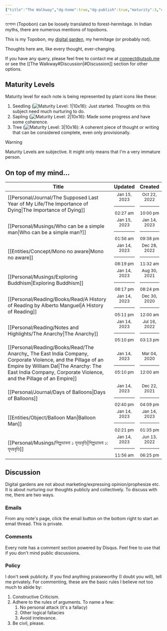 ```yaml
---
{"title":"The Walkway","dg-home":true,"dg-publish":true,"maturity":3,"created":"2023-01-02T21:30:15+06:00","updated":"2023-01-14T21:31:48+06:00","dg-metatags":{"description":"Utsob's Digital Garden","og:description":"Utsob's Digital Garden"},"permalink":"/the-walkway/","metatags":{"description":"Utsob's Digital Garden","og:description":"Utsob's Digital Garden"},"tags":["gardenEntry"],"dgPassFrontmatter":true}
---
```


তপোবন (Topobon) can be loosely translated to forest-hermitage. In Indian myths, there are numerous mentions of topobons.

This is my Topobon, my [digital garden](https://cagrimmett.com/notes/2020/11/08/what-are-digital-gardens/), my hermitage (or probably not).

Thoughts here are, like every thought, ever-changing.

If you have any query, please feel free to contact me at [connect@utsob.me](mailto:connect@utsob.me) or see the [[The Walkway#Discussion\|#Discussion]] section for other options.

## Maturity Levels
Maturity level for each note is being represented by plant icons like these:
  1. Seedling (![Maturity Level: 1|10x16](https://topobon.utsob.me/img/tree-1.svg)): Just started. Thoughts on this subject need much nurturing to do.
  2. Sapling (![Maturity Level: 2|10x16](https://topobon.utsob.me/img/tree-2.svg)): Made some progress and have some coherence.
  3. Tree (![Maturity Level: 3|10x16](https://topobon.utsob.me/img/tree-3.svg)): A coherent piece of thought or writing that can be considered complete, even only provisionally.


> [!Warning] 
> Maturity Levels are subjective. It might only means that I'm a very immature person.


## On top of my mind…
| Title                                                                                                                                                                                                                          | Updated                                                   | Created                                                   |
| ------------------------------------------------------------------------------------------------------------------------------------------------------------------------------------------------------------------------------ | --------------------------------------------------------- | --------------------------------------------------------- |
| [[Personal/Journal/The Supposed Last Year of My Life/The Importance of Dying\|The Importance of Dying]]                                                                                                                     | <center><small>Jan 15, 2023<hr/>02:27 am</small></center> | <center><small>Oct 22, 2022<hr/>10:00 pm</small></center> |
| [[Personal/Musings/Who can be a simple man\|Who can be a simple man?]]                                                                                                                                                      | <center><small>Jan 15, 2023<hr/>01:56 am</small></center> | <center><small>Jan 14, 2023<hr/>09:38 pm</small></center> |
| [[Entities/Concept/Mono no aware\|Mono no aware]]                                                                                                                                                                           | <center><small>Jan 14, 2023<hr/>08:19 pm</small></center> | <center><small>Dec 28, 2022<hr/>11:32 am</small></center> |
| [[Personal/Musings/Exploring Buddhism\|Exploring Buddhism]]                                                                                                                                                                 | <center><small>Jan 14, 2023<hr/>08:17 pm</small></center> | <center><small>Aug 30, 2021<hr/>08:24 pm</small></center> |
| [[Personal/Reading/Books/Read/A History of Reading by Alberto Manguel\|A History of Reading]]                                                                                                                               | <center><small>Jan 14, 2023<hr/>05:11 pm</small></center> | <center><small>Dec 30, 2020<hr/>12:00 am</small></center> |
| [[Personal/Reading/Notes and Highlights/The Anarchy\|The Anarchy]]                                                                                                                                                          | <center><small>Jan 14, 2023<hr/>05:10 pm</small></center> | <center><small>Jul 16, 2022<hr/>03:13 pm</small></center> |
| [[Personal/Reading/Books/Read/The Anarchy_ The East India Company, Corporate Violence, and the Pillage of an Empire by William Dal\|The Anarchy: The East India Company, Corporate Violence, and the Pillage of an Empire]] | <center><small>Jan 14, 2023<hr/>05:10 pm</small></center> | <center><small>Mar 04, 2020<hr/>12:00 am</small></center> |
| [[Personal/Journal/Days of Balloons\|Days of Balloons]]                                                                                                                                                                     | <center><small>Jan 14, 2023<hr/>02:40 pm</small></center> | <center><small>Dec 22, 2021<hr/>04:09 pm</small></center> |
| [[Entities/Object/Balloon Man\|Balloon Man]]                                                                                                                                                                                | <center><small>Jan 14, 2023<hr/>02:21 pm</small></center> | <center><small>Jan 14, 2023<hr/>01:35 pm</small></center> |
| [[Personal/Musings/শিল্পভাবনা ১ হৃদয়বৃত্তি\|শিল্পভাবনা ১: হৃদয়বৃত্তি]]                                                                                                                                                     | <center><small>Jan 14, 2023<hr/>11:56 am</small></center> | <center><small>Jun 13, 2022<hr/>06:25 pm</small></center> |

## Discussion
Digital gardens are not about marketing/expressing opinion/prophesize etc. It is about nurturing our thoughts publicly and collectively. To discuss with me, there are two ways.

### Emails
From any note's page, click the email button on the bottom right to start an email thread. This is private.

### Comments
Every note has a comment section powered by Disqus. Feel free to use that if you don't mind public discussions.

### Policy
I don't seek publicity. If you find anything praiseworthy (I doubt you will), tell me privately. For commenting, these are the basic rules I believe not too much to abide by:
1. Constructive Criticism.
2. Adhere to the rules of arguments. To name a few:
    1. No personal attack (it's a fallacy)
    2. Other logical fallacies
    3. Avoid irrelevance.
3. Be civil, please.
